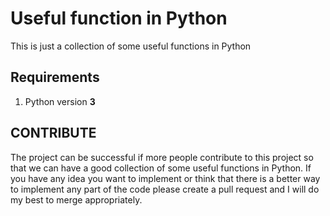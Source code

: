 # Useful function in Python

This is just a collection of some useful functions in Python

## Requirements

1. Python version **3**

## CONTRIBUTE

The project can be successful if more people contribute to this project so that we can have a good collection of some useful functions in Python. If you have any idea you want to implement or think that there is a better way to implement any part of the code please create a pull request and I will do my best to merge appropriately.
